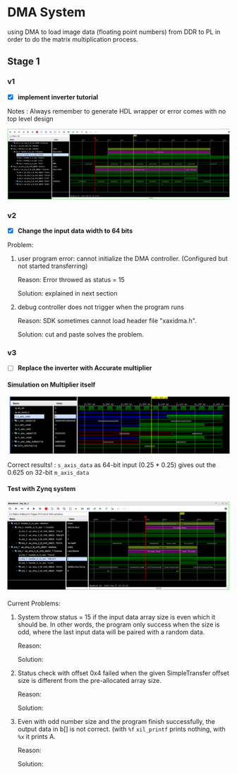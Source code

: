 # DMA System

using DMA to load image data (floating point numbers) from DDR to PL in order to do the matrix multiplication process.

## Stage 1

### v1

- [x] **implement inverter tutorial** 

Notes : Always remember to generate HDL wrapper or error comes with no top level design

![inverter_debug](/screenshots/inverter_debug.PNG)

### v2

- [x] **Change the input data width to 64 bits**

Problem: 

1. user program error: cannot initialize the DMA controller. (Configured but not started transferring)

   Reason: Error throwed as status = 15

   Solution: explained in next section

2. debug controller does not trigger when the program runs

   Reason: SDK sometimes cannot load header file "xaxidma.h".

   Solution: cut and paste solves the problem.

### v3

- [ ] **Replace the inverter with Accurate multiplier**

#### Simulation on Multiplier itself

![ip_works_proff](/screenshots/ip_works_proff.PNG)

Correct results! : `s_axis_data` as 64-bit input (0.25 * 0.25) gives out the 0.625 on 32-bit `m_axis_data`

#### Test with Zynq system

#### ![floating_point_test_7](/screenshots/floating_point_test_7.PNG)

Current Problems:

1. System throw status = 15 if the input data array size is even which it should be. In other words, the program only success when the size is odd, where the last input data will be paired with a random data. 

   Reason:

   Solution:

2. Status check with offset 0x4 failed when the given SimpleTransfer offset size is different from the pre-allocated array size.

   Reason:

   Solution:

3. Even with odd number size and the program finish successfully, the output data in b[] is not correct. (with `%f` `xil_printf` prints nothing, with `%x` it prints A.

   Reason:

   Solution:



